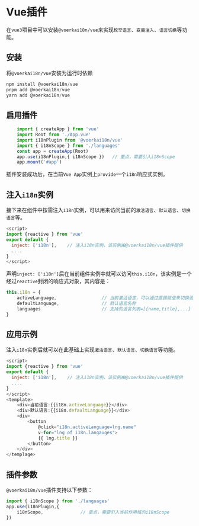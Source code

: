 # Vue插件


在`vue3`项目中可以安装`@voerkai18n/vue`来实现`枚举语言`、`变量注入`、`语言切换`等功能。

## **安装**

将`@voerkai18n/vue`安装为运行时依赖

```javascript | pure
npm install @voerkai18n/vue
pnpm add @voerkai18n/vue
yarn add @voerkai18n/vue
```

## 启用插件

```javascript | pure
    import { createApp } from 'vue'
    import Root from './App.vue'
    import i18nPlugin from '@voerkai18n/vue'
    import { i18nScope } from './languages'
    const app = createApp(Root)
    app.use(i18nPlugin,{ i18nScope })   // 重点，需要引入i18nScope
    app.mount('#app')
```

插件安装成功后，在当前`Vue App`实例上`provide`一个`i18n`响应式实例。

## 注入`i18n`实例

接下来在组件中按需注入`i18n`实例，可以用来访问当前的`激活语言`、`默认语言`、`切换语言`等。

```javascript | pure
<script>
import {reactive } from 'vue'
export default {
  inject: ['i18n'],    // 注入i18n实例，该实例由@voerkai18n/vue插件提供
  ....
}
</script>  
```

声明`inject: ['i18n']`后在当前组件实例中就可以访问`this.i18n`，该实例是一个经过`reactive`封闭的响应式对象，其内容是：

```javascript | pure
this.i18n = {
  	activeLanguage,					// 当前激活语言，可以通过直接赋值来切换语言
    defaultLanguage,				// 默认语言名称
    languages						// 支持的语言列表=[{name,title},...]
}
```

## 应用示例

注入`i18n`实例后就可以在此基础上实现`激活语言`、`默认语言`、`切换语言`等功能。

```javascript | pure
<script>
import {reactive } from 'vue'
export default {
  inject: ['i18n'],    // 注入i18n实例，该实例由@voerkai18n/vue插件提供
  ....
}
</script>  
<template>
	<div>当前语言:{{i18n.activeLanguage}}</div>
	<div>默认语言:{{i18n.defaultLanguage}}</div>	
	<div>
        <button 
            @click="i18n.activeLanguage=lng.name" 
            v-for="lng of i18n.langauges">
			{{ lng.title }}        
	    </button>
    </div>
</templage>
```

## 插件参数

`@voerkai18n/vue`插件支持以下参数：

```javascript | pure
import { i18nScope } from './languages'
app.use(i18nPlugin,{ 
    i18nScope,				// 重点，需要引入当前作用域的i18nScope 
})   

```
 